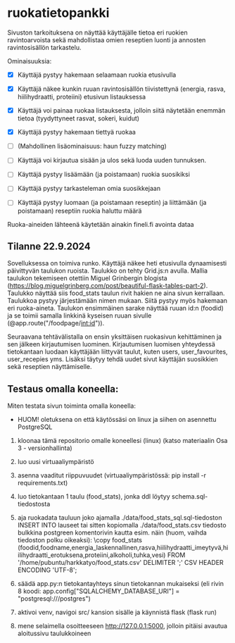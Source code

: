 # ruokatietopankki

Sivuston tarkoituksena on näyttää käyttäjälle tietoa eri ruokien ravintoarvoista sekä mahdollistaa omien reseptien luonti ja annosten ravintosisällön tarkastelu.

Ominaisuuksia:
- [x] Käyttäjä pystyy hakemaan selaamaan ruokia etusivulla
- [x] Käyttäjä näkee kunkin ruuan ravintosisällön tiivistettynä (energia, rasva, hiilihydraatti, proteiini) etusivun listauksessa
- [x] Käyttäjä voi painaa ruokaa listauksesta, jolloin siitä näytetään enemmän tietoa (tyydyttyneet rasvat, sokeri, kuidut)
- [x] Käyttäjä pystyy hakemaan tiettyä ruokaa
- [ ] (Mahdollinen lisäominaisuus: haun fuzzy matching)
- [ ] Käyttäjä voi kirjautua sisään ja ulos sekä luoda uuden tunnuksen.
- [ ] Käyttäjä pystyy lisäämään (ja poistamaan) ruokia suosikiksi
- [ ] Käyttäjä pystyy tarkasteleman omia suosikkejaan
- [ ] Käyttäjä pystyy luomaan (ja poistamaan reseptin) ja liittämään (ja poistamaan) reseptiin ruokia haluttu määrä


Ruoka-aineiden lähteenä käytetään ainakin fineli.fi avointa dataa


## Tilanne 22.9.2024

Sovelluksessa on toimiva runko. Käyttäjä näkee heti etusivulla dynaamisesti päivittyvän taulukon ruoista. Taulukko on tehty Grid.js:n avulla. Mallia taulukon tekemiseen otettiin Miguel Grinbergin blogista (https://blog.miguelgrinberg.com/post/beautiful-flask-tables-part-2). Taulukko näyttää siis food_stats taulun rivit hakien ne aina sivun kerrallaan. Taulukkoa pystyy järjestämään nimen mukaan. Siitä pystyy myös hakemaan eri ruoka-aineta. Taulukon ensimmäinen sarake näyttää ruuan id:n (foodid) ja se toimii samalla linkkinä kyseisen ruuan sivulle (@app.route("/foodpage/<int:id>")).

Seuraavana tehtävälistalla on ensin yksittäisen ruokasivun kehittäminen ja sen jälkeen kirjautumisen luominen. Kirjautumisen luomisen yhteydessä tietokantaan luodaan käyttäjään liittyvät taulut, kuten users, user_favourites, user_recepies yms. Lisäksi täytyy tehdä uudet sivut käyttäjän suosikkien sekä reseptien näyttämiselle.


## Testaus omalla koneella:

Miten testata sivun toiminta omalla koneella:
+ HUOM! oletuksena on että käytössäsi on linux ja siihen on asennettu PostgreSQL
1. kloonaa tämä repositorio omalle koneellesi (linux) (katso materiaalin Osa 3 - versionhallinta)
2. luo uusi virtuaaliympäristö
3. asenna vaaditut riippuvuudet (virtuaaliympäristössä: pip install -r requirements.txt)
4. luo tietokantaan 1 taulu (food_stats), jonka ddl löytyy schema.sql-tiedostosta
5. aja ruokadata tauluun joko ajamalla ./data/food_stats_sql.sql-tiedoston INSERT INTO lauseet tai sitten kopiomalla ./data/food_stats.csv tiedosto bulkkina postgreen komentorivin kautta
    esim. näin (huom, vaihda tiedoston polku oikeaksi):
    \copy food_stats (foodid,foodname,energia_laskennallinen,rasva,hiilihydraatti_imeytyvä,hiilihydraatti_erotuksena,proteiini,alkoholi,tuhka,vesi) FROM '/home/pubuntu/harkkatyo/food_stats.csv' DELIMITER ';' CSV HEADER ENCODING 'UTF-8';

6. säädä app.py:n tietokantayhteys sinun tietokannan mukaiseksi
    (eli rivin 8 koodi: app.config["SQLALCHEMY_DATABASE_URI"] = "postgresql:///postgres")
7. aktivoi venv, navigoi src/ kansion sisälle ja käynnistä flask (flask run)
8. mene selaimella osoitteeseen http://127.0.0.1:5000, jolloin pitäisi avautua aloitussivu taulukkoineen
